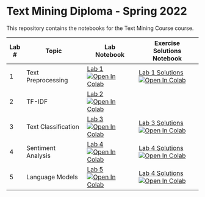 #  Text Mining Diploma - Spring 2022
This repository contains the notebooks for the Text Mining Course course. 

| Lab <br /> # | Topic | Lab <br /> Notebook | Exercise <br /> Solutions Notebook |
| --- | ----------- | ----- |----- |
| 1 | Text Preprocessing| [Lab 1](https://github.com/marwagaser/Text_Mining_Diploma/blob/main/Lab1/Text_Mining_Lab_1_.ipynb) <br /> [![Open In Colab](https://colab.research.google.com/assets/colab-badge.svg)](https://colab.research.google.com/github/marwagaser/Text_Mining_Diploma/blob/main/Lab1/Text_Mining_Lab_1_.ipynb) | [Lab 1 Solutions](https://github.com/marwagaser/Text_Mining_Diploma/blob/main/Lab1/Text_Mining_Lab_1_Solution.ipynb) <br /> [![Open In Colab](https://colab.research.google.com/assets/colab-badge.svg)](https://colab.research.google.com/github/marwagaser/Text_Mining_Diploma/blob/main/Lab1/Text_Mining_Lab_1_Solution.ipynb)|
|2|TF-IDF| [Lab 2](https://github.com/marwagaser/Text_Mining_Diploma/blob/main/Lab2/Text_Mining_Lab_2.ipynb) <br /> [![Open In Colab](https://colab.research.google.com/assets/colab-badge.svg)](https://colab.research.google.com/github/marwagaser/Text_Mining_Diploma/blob/main/Lab2/Text_Mining_Lab_2.ipynb)
| 3 | Text Classification| [Lab 3](https://github.com/marwagaser/Text_Mining_Diploma/blob/main/Lab3/Text_Mining_Lab_3.ipynb) <br /> [![Open In Colab](https://colab.research.google.com/assets/colab-badge.svg)](https://colab.research.google.com/github/marwagaser/Text_Mining_Diploma/blob/main/Lab3/Text_Mining_Lab_3.ipynb) | [Lab 3 Solutions](https://github.com/marwagaser/Text_Mining_Diploma/blob/main/Lab3/Text_Mining_Lab_3_Solution.ipynb) <br /> [![Open In Colab](https://colab.research.google.com/assets/colab-badge.svg)](https://colab.research.google.com/github/marwagaser/Text_Mining_Diploma/blob/main/Lab3/Text_Mining_Lab_3_Solution.ipynb)|
| 4 | Sentiment Analysis| [Lab 4](https://github.com/marwagaser/Text_Mining_Diploma/blob/main/Lab4/Text_Mining_Lab_4_.ipynb) <br /> [![Open In Colab](https://colab.research.google.com/assets/colab-badge.svg)](https://colab.research.google.com/github/marwagaser/Text_Mining_Diploma/blob/main/Lab4/Text_Mining_Lab_4_.ipynb) | [Lab 4 Solutions]() <br /> [![Open In Colab](https://colab.research.google.com/assets/colab-badge.svg)]()|
| 5 | Language Models| [Lab 5](https://github.com/marwagaser/Text_Mining_Diploma/blob/main/Lab5/Text_Mining_Lab_5.ipynb) <br /> [![Open In Colab](https://colab.research.google.com/assets/colab-badge.svg)](https://colab.research.google.com/github/marwagaser/Text_Mining_Diploma/blob/main/Lab5/Text_Mining_Lab_5.ipynb) | [Lab 4 Solutions]() <br /> [![Open In Colab](https://colab.research.google.com/assets/colab-badge.svg)]()|
